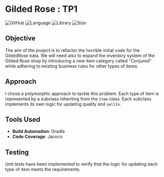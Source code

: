 # Gilded Rose : TP1

![GitHub](https://img.shields.io/github/license/ElRapt/GildedRose)
![Language](https://img.shields.io/badge/Language-Java-orange)
![Library](https://img.shields.io/badge/Engine-gradle-yellow)
![Size](https://img.shields.io/badge/Size-1MB-yellowgreen)


## Objective

The aim of the project is to refactor the horrible initial code for the GildedRose kata. We will need also to expand the inventory system of the Gilded Rose shop by introducing a new item category called "Conjured" while adhering to existing business rules for other types of items.

## Approach

I chose a polymorphic approach to tackle this problem. Each type of item is represented by a subclass inheriting from the `Item` class. Each subclass implements its own logic for updating quality and `sellIn`.


## Tools Used

- **Build Automation**: Gradle
- **Code Coverage**: Jacoco

## Testing

Unit tests have been implemented to verify that the logic for updating each type of item meets the requirements.
